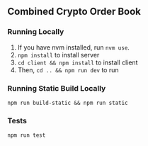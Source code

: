 ## Combined Crypto Order Book

### Running Locally
1. If you have nvm installed, run `nvm use`.
2. `npm install` to install server
3. `cd client && npm install` to install client
4. Then, `cd .. && npm run dev` to run

### Running Static Build Locally
`npm run build-static && npm run static`

### Tests
`npm run test`


